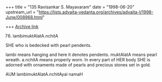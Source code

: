 +++
title = "135 Ravisankar S. Mayavaram"
date = "1998-06-20"
upstream_url = "https://lists.advaita-vedanta.org/archives/advaita-l/1998-June/008968.html"

+++
[Archive link](https://lists.advaita-vedanta.org/archives/advaita-l/1998-June/008968.html)

76. lambimuktAlatA.nchitA

SHE who is bedecked with pearl pendents.

lambi means hanging and here it denotes pendents. muktAlatA means pearl
wreath.  a.nchitA  means properly worn. In every part of HER body SHE is
adorned with ornaments made of pearls and precious stones set in gold.


AUM lambimuktAlatA.nchitAyai namaH

